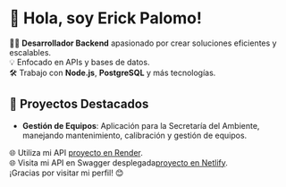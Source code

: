 # 👋 Hola, soy Erick Palomo!

👨‍💻 **Desarrollador Backend** apasionado por crear soluciones eficientes y escalables.  
💡 Enfocado en APIs y bases de datos.  
🛠️ Trabajo con **Node.js**, **PostgreSQL** y más tecnologías.  

## 🌟 Proyectos Destacados
- **Gestión de Equipos**: Aplicación para la Secretaría del Ambiente, manejando mantenimiento, calibración y gestión de equipos.  

🌐 Utiliza mi API [proyecto en Render](https://gestion-equiposarea21.onrender.com).  
🌐 Visita mi API en Swagger desplegada[proyecto en Netlify](https://deploysawgger.netlify.app/).  
¡Gracias por visitar mi perfil! 😊
